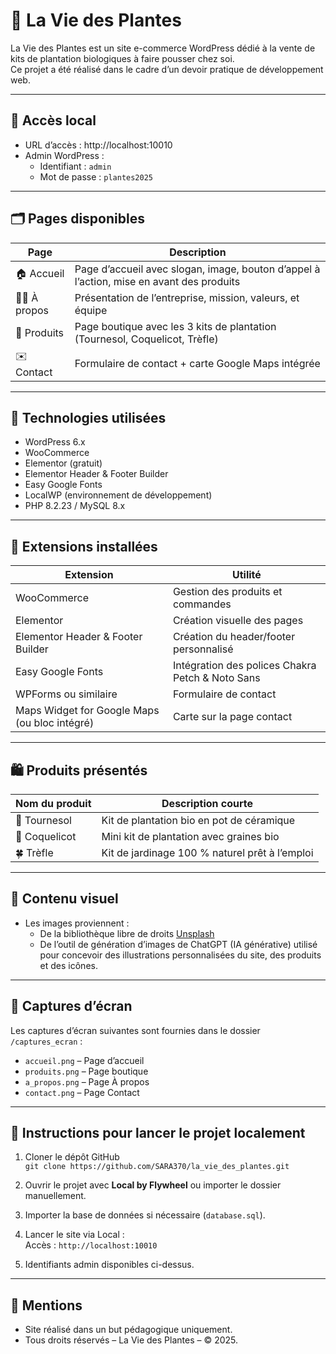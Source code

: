# 🌱 La Vie des Plantes

La Vie des Plantes est un site e-commerce WordPress dédié à la vente de kits de plantation biologiques à faire pousser chez soi.  
Ce projet a été réalisé dans le cadre d’un devoir pratique de développement web.

---

## 🔗 Accès local

- URL d’accès : http://localhost:10010  
- Admin WordPress :  
  - Identifiant : `admin`  
  - Mot de passe : `plantes2025`

---

## 🗂️ Pages disponibles

| Page        | Description                                                                               |
|-------------|-------------------------------------------------------------------------------------------|
| 🏠 Accueil  | Page d’accueil avec slogan, image, bouton d’appel à l’action, mise en avant des produits  |
| 🧑‍🌾 À propos | Présentation de l’entreprise, mission, valeurs, et équipe                                 |
| 🛒 Produits | Page boutique avec les 3 kits de plantation (Tournesol, Coquelicot, Trèfle)               |
| ✉️ Contact  | Formulaire de contact + carte Google Maps intégrée                                        |

---

## 🧰 Technologies utilisées

- WordPress 6.x
- WooCommerce
- Elementor (gratuit)
- Elementor Header & Footer Builder
- Easy Google Fonts
- LocalWP (environnement de développement)
- PHP 8.2.23 / MySQL 8.x

---

## 🔌 Extensions installées

| Extension                                     | Utilité                                          |
|-----------------------------------------------|--------------------------------------------------|
| WooCommerce                                   | Gestion des produits et commandes                |
| Elementor                                     | Création visuelle des pages                      |
| Elementor Header & Footer Builder             | Création du header/footer personnalisé           |
| Easy Google Fonts                             | Intégration des polices Chakra Petch & Noto Sans |
| WPForms ou similaire                          | Formulaire de contact                            |
| Maps Widget for Google Maps (ou bloc intégré) | Carte sur la page contact                        |

---

## 🛍️ Produits présentés

| Nom du produit                     | Description courte                             |
|----------------------------------- |------------------------------------------------|
| 🌻 Tournesol                      | Kit de plantation bio en pot de céramique       |
| 🌺 Coquelicot                     | Mini kit de plantation avec graines bio         |
| 🍀 Trèfle                         | Kit de jardinage 100 % naturel prêt à l’emploi  |

---

## 🎨 Contenu visuel

- Les images proviennent :
  - De la bibliothèque libre de droits [Unsplash](https://unsplash.com)
  - De l’outil de génération d’images de ChatGPT (IA générative) utilisé pour concevoir des illustrations personnalisées du site, des produits et des icônes.

---

## 📸 Captures d’écran

Les captures d’écran suivantes sont fournies dans le dossier `/captures_ecran` :

- `accueil.png` – Page d’accueil  
- `produits.png` – Page boutique  
- `a_propos.png` – Page À propos  
- `contact.png` – Page Contact

---

## 📝 Instructions pour lancer le projet localement

1. Cloner le dépôt GitHub  
   `git clone https://github.com/SARA370/la_vie_des_plantes.git`

2. Ouvrir le projet avec **Local by Flywheel** ou importer le dossier manuellement.

3. Importer la base de données si nécessaire (`database.sql`).

4. Lancer le site via Local :  
   Accès : `http://localhost:10010`

5. Identifiants admin disponibles ci-dessus.

---

## 📄 Mentions

- Site réalisé dans un but pédagogique uniquement.
- Tous droits réservés – La Vie des Plantes – © 2025.

